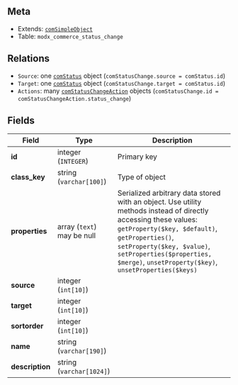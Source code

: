 ## Meta

- Extends: [`comSimpleObject`](comSimpleObject)
- Table: `modx_commerce_status_change`

## Relations

- `Source`: one [`comStatus`](comStatus) object (`comStatusChange.source = comStatus.id`)
- `Target`: one [`comStatus`](comStatus) object (`comStatusChange.target = comStatus.id`)
- `Actions`: many [`comStatusChangeAction`](comStatusChangeAction) objects (`comStatusChange.id = comStatusChangeAction.status_change`)

## Fields


| Field | Type | Description |
| ----- | ---- | ----------- |
| **id** | integer (`INTEGER`) | Primary key |
| **class_key** | string (`varchar[100]`) | Type of object |
| **properties** | array (`text`)<br>may be null | Serialized arbitrary data stored with an object. Use utility methods instead of directly accessing these values: `getProperty($key, $default)`, `getProperties()`, `setProperty($key, $value)`, `setProperties($properties, $merge)`, `unsetProperty($key)`, `unsetProperties($keys)` |
| **source** | integer (`int[10]`) |  |
| **target** | integer (`int[10]`) |  |
| **sortorder** | integer (`int[10]`) |  |
| **name** | string (`varchar[190]`) |  |
| **description** | string (`varchar[1024]`) |  |
